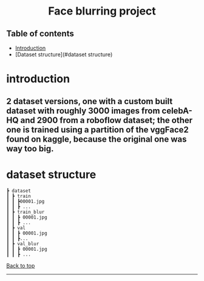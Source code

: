 <h1 align="center">Face blurring project</h1>
  
## Table of contents
- [Introduction](#introduction)
- [Dataset structure](#dataset structure)

# introduction

2 dataset versions, one with a custom built dataset with roughly 3000 images from celebA-HQ and 2900 from a roboflow dataset; the other one is trained using a partition of the vggFace2 found on kaggle, because the original one was way too big.
---
# dataset structure

```
┣ dataset
┃ ┣ train
┃ ┃ ┣00001.jpg
┃ ┃ ┣ ...
┃ ┣ train_blur
┃ ┃ ┣ 00001.jpg
┃ ┃ ┣ ...
┃ ┣ val
┃ ┃ ┣ 00001.jpg
┃ ┃ ┣...
┃ ┣ val_blur
┃ ┃ ┣ 00001.jpg
┃ ┃ ┣ ...
```

[Back to top](#table-of-contents)

---
